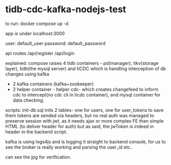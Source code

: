 # tidb-cdc-kafka-nodejs-test
to run:
docker compose up -d

app is under localhost:3000


user: default_user
password: default_password

api routes /api/register   /api/login

explained:
compose raises 4 tidb containers - pd(manager), tikv(storage layer), tidb(the mysql server) and tiCDC  which is handling interception of db changes using kafka
+ 2 kafka containers (kafka+zookeeper)
+ 2 helper container - helper cdc- which creates changefeed to inform cdc to intercept(no cdc cli in ticdc container), and mysql container for data checking.

scripts: init-db.sql inits 2 tables- one for users, one for user_tokens to save them
tokens are sended via headers, but no real auth was managed to preserve session with jwt, as it needs ajax or more complex FE than simple HTML (to deliver header for auth)
  but as said, the jwToken is indeed in header in the backend script.

kafka is using logs4js and is logging it straight to backend console, for us to see the broker is really working and parsing the user_id etc..

can see the jpg for verification. 
